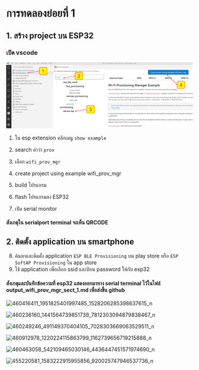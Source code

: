# การทดลองย่อยที่ 1
## 1. สร้าง project บน ESP32

### เปิด vscode

![alt text](image.png)

1. ใน esp extension คลิกเมนู `show example`
2. search คำว่า `prov`
3. เลือก `wifi_prov_mgr`
4. create project using example  wifi_prov_mgr

5. build โปรแกรม
6. flash โปรแกรมลง ESP32
7. เปิด serial monitor

#### สังเกตุใน serialport terminal จะเห็น QRCODE

## 2. ติดตั้ง application บน smartphone

8. ค้นหาและติดตั้ง application `ESP BLE Provisioning` บน play store หรือ  `ESP SoftAP Provisioning` ใน app store
9. ใช้ application เพื่อเลือก ssid และป้อน password ให้กับ esp32

#### สังเกตุและบันทึกข้อความที่ esp32 แสดงออกมาทาง serial terminal ไว้ในไฟล์ output_wifi_prov_mgr_sect_1.md เพื่อส่งขึ้น github



![460416411_1951825401997485_1528206285398637615_n](https://github.com/user-attachments/assets/feae22df-f1aa-45a3-b525-c026a91df485)



![460236160_1441564739851739_7812303094879838467_n](https://github.com/user-attachments/assets/8eb67ba9-36ad-42aa-a5b1-0d9cfe7b5b0d)




![460249246_491149370404105_7028303669063529511_n](https://github.com/user-attachments/assets/b2269725-8de2-4f9d-b73b-019af221f7ea)


![460912978_1220224115863799_1162739656719215888_n](https://github.com/user-attachments/assets/35289d87-1fd9-4633-8928-bac912da7ca9)


![460463058_542109465030146_4436447451571974690_n](https://github.com/user-attachments/assets/a8c456c4-9e14-497c-a65e-fecf2f3df69f)

![455220581_1583222915955856_920025747946537736_n](https://github.com/user-attachments/assets/5a7a0f31-9146-4937-993f-76dcbfe95fdf)


